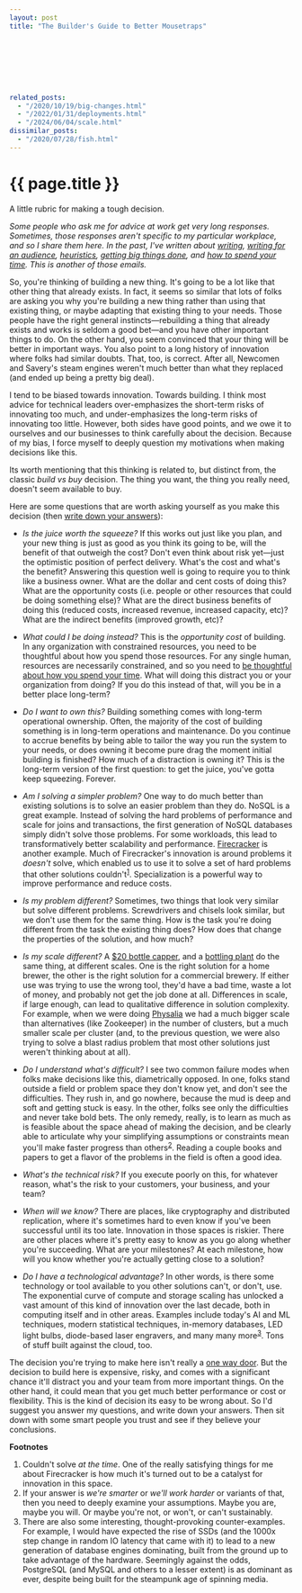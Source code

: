 ```yaml
---
layout: post
title: "The Builder's Guide to Better Mousetraps"








related_posts:
  - "/2020/10/19/big-changes.html"
  - "/2022/01/31/deployments.html"
  - "/2024/06/04/scale.html"
dissimilar_posts:
  - "/2020/07/28/fish.html"
---
```

{{ page.title }}
================

<p class="meta">A little rubric for making a tough decision.</p>

*Some people who ask me for advice at work get very long responses. Sometimes, those responses aren't specific to my particular workplace, and so I share them here. In the past, I've written about [writing](https://brooker.co.za/blog/2022/11/08/writing.html), [writing for an audience](https://brooker.co.za/blog/2023/09/21/audience.html), [heuristics](https://brooker.co.za/blog/2022/12/15/thumb.html), [getting big things done](https://brooker.co.za/blog/2020/10/19/big-changes.html), and [how to spend your time](https://brooker.co.za/blog/2024/02/06/time.html). This is another of those emails.*

So, you're thinking of building a new thing. It's going to be a lot like that other thing that already exists. In fact, it seems so similar that lots of folks are asking you why you're building a new thing rather than using that existing thing, or maybe adapting that existing thing to your needs. Those people have the right general instincts&mdash;rebuilding a thing that already exists and works is seldom a good bet&mdash;and you have other important things to do. On the other hand, you seem convinced that your thing will be better in important ways. You also point to a long history of innovation where folks had similar doubts. That, too, is correct. After all, Newcomen and Savery's steam engines weren't much better than what they replaced (and ended up being a pretty big deal).

I tend to be biased towards innovation. Towards building. I think most advice for technical leaders over-emphasizes the short-term risks of innovating too much, and under-emphasizes the long-term risks of innovating too little. However, both sides have good points, and we owe it to ourselves and our businesses to think carefully about the decision. Because of my bias, I force myself to deeply question my motivations when making decisions like this.

Its worth mentioning that this thinking is related to, but distinct from, the classic *build vs buy* decision. The thing you want, the thing you really need, doesn't seem available to buy.

Here are some questions that are worth asking yourself as you make this decision (then [write down your answers](https://brooker.co.za/blog/2022/11/08/writing.html)):

* *Is the juice worth the squeeze?* If this works out just like you plan, and your new thing is just as good as you think its going to be, will the benefit of that outweigh the cost? Don't even think about risk yet&mdash;just the optimistic position of perfect delivery. What's the cost and what's the benefit? Answering this question well is going to require you to think like a business owner. What are the dollar and cent costs of doing this? What are the opportunity costs (i.e. people or other resources that could be doing something else)? What are the direct business benefits of doing this (reduced costs, increased revenue, increased capacity, etc)? What are the indirect benefits (improved growth, etc)?

* *What could I be doing instead?* This is the *opportunity cost* of building. In any organization with constrained resources, you need to be thoughtful about how you spend those resources. For any single human, resources are necessarily constrained, and so you need to [be thoughtful about how you spend your time](https://brooker.co.za/blog/2024/02/06/time.html). What will doing this distract you or your organization from doing? If you do this instead of that, will you be in a better place long-term?

* *Do I want to own this?* Building something comes with long-term operational ownership. Often, the majority of the cost of building something is in long-term operations and maintenance. Do you continue to accrue benefits by being able to tailor the way you run the system to your needs, or does owning it become pure drag the moment initial building is finished? How much of a distraction is owning it? This is the long-term version of the first question: to get the juice, you've gotta keep squeezing. Forever.

* *Am I solving a simpler problem?* One way to do much better than existing solutions is to solve an easier problem than they do. NoSQL is a great example. Instead of solving the hard problems of performance and scale for joins and transactions, the first generation of NoSQL databases simply didn't solve those problems. For some workloads, this lead to transformatively better scalability and performance. [Firecracker](https://www.usenix.org/conference/nsdi20/presentation/agache) is another example. Much of Firecracker's innovation is around problems it *doesn't* solve, which enabled us to use it to solve a set of hard problems that other solutions couldn't<sup>[1](#foot1)</sup>. Specialization is a powerful way to improve performance and reduce costs.

* *Is my problem different?* Sometimes, two things that look very similar but solve different problems. Screwdrivers and chisels look similar, but we don't use them for the same thing. How is the task you're doing different from the task the existing thing does? How does that change the properties of the solution, and how much?

* *Is my scale different?* A [$20 bottle capper](https://www.amazon.com/FastRack-Absorbing-Standard-Homebrew-Bottles/dp/B001D6KGTK/), and a [bottling plant](https://www.comacgroup.com/bottling-plants/) do the same thing, at different scales. One is the right solution for a home brewer, the other is the right solution for a commercial brewery. If either use was trying to use the wrong tool, they'd have a bad time, waste a lot of money, and probably not get the job done at all. Differences in scale, if large enough, can lead to qualitative difference in solution complexity. For example, when we were doing [Physalia](https://www.usenix.org/conference/nsdi20/presentation/brooker) we had a much bigger scale than alternatives (like Zookeeper) in the number of clusters, but a much smaller scale per cluster (and, to the previous question, we were also trying to solve a blast radius problem that most other solutions just weren't thinking about at all).

* *Do I understand what's difficult?* I see two common failure modes when folks make decisions like this, diametrically opposed. In one, folks stand outside a field or problem space they don't know yet, and don't see the difficulties. They rush in, and go nowhere, because the mud is deep and soft and getting stuck is easy. In the other, folks see only the difficulties and never take bold bets. The only remedy, really, is to learn as much as is feasible about the space ahead of making the decision, and be clearly able to articulate why your simplifying assumptions or constraints mean you'll make faster progress than others<sup>[2](#foot2)</sup>. Reading a couple books and papers to get a flavor of the problems in the field is often a good idea.

* *What's the technical risk?* If you execute poorly on this, for whatever reason, what's the risk to your customers, your business, and your team? 

* *When will we know?* There are places, like cryptography and distributed replication, where it's sometimes hard to even know if you've been successful until its too late. Innovation in those spaces is riskier. There are other places where it's pretty easy to know as you go along whether you're succeeding. What are your milestones? At each milestone, how will you know whether you're actually getting close to a solution?

* *Do I have a technological advantage?* In other words, is there some technology or tool available to you other solutions can't, or don't, use. The exponential curve of compute and storage scaling has unlocked a vast amount of this kind of innovation over the last decade, both in computing itself and in other areas. Examples include today's AI and ML techniques, modern statistical techniques, in-memory databases, LED light bulbs, diode-based laser engravers, and many many more<sup>[3](#foot3)</sup>. Tons of stuff built against the cloud, too.

The decision you're trying to make here isn't really a [one way door](https://www.youtube.com/watch?v=rxsdOQa_QkM). But the decision to build here is expensive, risky, and comes with a significant chance it'll distract you and your team from more important things. On the other hand, it could mean that you get much better performance or cost or flexibility. This is the kind of decision its easy to be wrong about. So I'd suggest you answer my questions, and write down your answers. Then sit down with some smart people you trust and see if they believe your conclusions.

**Footnotes**

1. <a name="foot1"></a> Couldn't solve *at the time*. One of the really satisfying things for me about Firecracker is how much it's turned out to be a catalyst for innovation in this space.
2. <a name="foot2"></a> If your answer is *we're smarter* or *we'll work harder* or variants of that, then you need to deeply examine your assumptions. Maybe you are, maybe you will. Or maybe you're not, or won't, or can't sustainably.
3. <a name="foot3"></a> There are also some interesting, thought-provoking counter-examples. For example, I would have expected the rise of SSDs (and the 1000x step change in random IO latency that came with it) to lead to a new generation of database engines dominating, built from the ground up to take advantage of the hardware. Seemingly against the odds, PostgreSQL (and MySQL and others to a lesser extent) is as dominant as ever, despite being built for the steampunk age of spinning media.